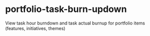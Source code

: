 # portfolio-task-burn-updown
View task hour burndown and task actual burnup for portfolio items (features, initiatives, themes)
